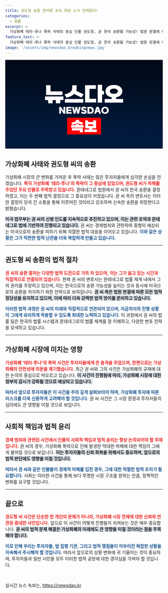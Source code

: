```yaml
---
title: 권도형 송환 한국행 조속 희망 소식 전해졌다!
categories:
  - 법률
excerpt: >
  가상화폐 테라·루나 폭락 사태의 중심 인물 권도형, 곧 한국 송환될 가능성! 법원 판결에 따른 그의 운명과 미국 인도 여부가 주목받고 있습니다.
feature_text: >
  가상화폐 테라·루나 폭락 사태의 중심 인물 권도형, 곧 한국 송환될 가능성! 법원 판결에 따른 그의 운명과 미국 인도 여부가 주목받고 있습니다.
image: '/assets/img/newsdao_breakingnews.jpg'
---
```


<p><img src="/assets/img/newsdao_breakingnews.jpg" alt="koreaapp 속보" /></p>

<h2 data-ke-size="size26">가상화폐 사태와 권도형 씨의 송환</h2>

<p data-ke-size="size16">가상화폐 시장의 큰 변화를 가져온 후 폭락 사태는 많은 투자자들에게 심각한 손실을 안겼습니다. <b><span style="color: #ee2323;">특히 가상화폐 '테라·루나'의 폭락이 그 중심에 있었으며, 권도형 씨가 피해를 주었던 주요 인물로 주목받고 있습니다.</span></b> 몬테네그로 법원에서 권 씨의 한국 송환을 결정하였고, 이는 두 번째 법적 결정으로 그 중요성이 커졌습니다. 권 씨 측의 변호사는 이러한 결정이 당국 간 소통을 통해 이루어진 것이라고 강조하며 신속한 송환을 희망한다고 밝혔습니다.</p>

<p data-ke-size="size16"><b><span style="background-color: #21538527;">미국 법무부는 권 씨의 신병 인도를 지속적으로 추진하고 있으며, 이는 관련 조약과 몬테네그로 법에 기반하여 진행되고 있습니다.</span></b> 권 씨는 경제범죄와 관련하여 중형이 예상되는 미국으로의 송환을 피하기 위해 치열한 법적 대응을 이어오고 있습니다. <b><span style="color: #1a5490;">이와 같은 상황은 그가 직면한 법적 난관을 더욱 복잡하게 만들고 있습니다.</span></b></p>

<hr>

<h2 data-ke-size="size26">권도형 씨 송환의 법적 절차</h2>

<p data-ke-size="size16"><b><span style="color: #ee2323;">권 씨의 송환 절차는 다양한 법적 도전으로 가득 차 있으며, 이는 그가 잃고 있는 시간과 직접적으로 연결되어 있습니다.</span></b> 현재 권 씨의 변호사는 몬테네그로 법률 체계 내에서 그의 권리를 주장하고 있으며, 이는 한국으로의 송환 가능성을 높이는 것과 동시에 미국으로의 송환을 저지하기 위한 전략으로 보여집니다. <b><span style="background-color: #21538527;">권 씨 측은 법원 판결에 따른 모든 법적 정당성을 유지하고 있으며, 이에 따라 더욱 강력한 법적 방어를 준비하고 있습니다.</span></b></p>

<p data-ke-size="size16"><b><span style="color: #1a5490;">이러한 법적 과정은 권 씨의 미래와 직접적으로 연관되어 있으며, 지금까지의 진행 상황이 그에게 유리하게 작용할 수 있도록 최대한 노력하고 있습니다.</span></b> 이 과정에서 권 씨의 법률 팀은 한국의 법률 시스템과 몬테네그로의 법률 체계를 잘 이해하고, 다양한 변호 전략을 모색하고 있습니다.</p>

<hr>

<h2 data-ke-size="size26">가상화폐 시장에 미치는 영향</h2>

<p data-ke-size="size16"><b><span style="color: #ee2323;">가상화폐 '테라·루나'의 폭락 사건은 투자자들에게 큰 충격을 주었으며, 한편으로는 가상화폐의 안전성에 의문을 제기했습니다.</span></b> 최근 권 씨와 그의 사건은 가상화폐의 규재에 대한 논의의 중심으로 떠오르고 있습니다. <b><span style="background-color: #21538527;">이 사건이 진행됨에 따라, 가상화폐 시장에 대한 정부의 감시가 강화될 것으로 예상되고 있습니다.</span></b></p>

<p data-ke-size="size16"><b><span style="color: #1a5490;">따라서 앞으로 투자자들은 이 사건을 주의 깊게 살펴보아야 하며, 가상화폐 투자에 따른 리스크를 더욱 신중하게 고려해야 할 것입니다.</span></b> 권 씨 사건은 그 시장 환경과 투자자들의 심리에도 큰 영향을 미칠 것으로 보입니다.</p>

<hr>

<h2 data-ke-size="size26">사회적 책임과 법적 윤리</h2>

<p data-ke-size="size16"><b><span style="color: #ee2323;">경제 범죄와 관련된 사건에서 인물의 사회적 책임과 법적 윤리는 항상 논의되어야 할 주제입니다.</span></b> 권 씨의 경우, 가상화폐 폭락으로 인해 발생한 막대한 피해에 대한 책임이 그에게 물어질 것으로 보입니다. <b><span style="background-color: #21538527;">이는 투자자들의 신뢰 회복을 위해서도 중요하며, 앞으로의 법적 판단에도 영향을 미칠 것입니다.</span></b></p>

<p data-ke-size="size16"><b><span style="color: #1a5490;">따라서 권 씨와 같은 인물들이 경제적 피해를 입힌 경우, 그에 대한 적절한 법적 조치가 필요합니다.</span></b> 사회는 이러한 사건을 통해 보다 투명한 시장 구조를 원하는 만큼, 정책적인 변화를 요구할 것입니다.</p>

<hr>

<h2 data-ke-size="size26">끝으로</h2>

<p data-ke-size="size16"><b><span style="color: #ee2323;">권도형 씨 사건은 단순한 한 개인의 문제가 아니라, 가상화폐 시장 전체에 대한 신뢰와 연관된 중대한 사안입니다.</span></b> 앞으로 이 사건이 어떻게 진행될지 지켜보는 것은 매우 중요합니다. <b><span style="background-color: #21538527;">권 씨의 법적 문제 해결은 가상화폐의 미래에도 큰 영향을 미칠 것이라는 점을 주목해야 합니다.</span></b> </p>

<p data-ke-size="size16"><b><span style="color: #1a5490;">이로 인해 우리는 투자자들, 법 집행 기관, 그리고 법적 쟁점들이 어우러진 복잡한 상황을 지속해서 주시해야 할 것입니다.</span></b> 따라서 앞으로의 상황 변화에 귀 기울이는 것이 중요하며, 투자자들과 일반 시민들 모두 이러한 법적 공방에 대한 경각심을 가져야 할 것입니다.</p>

<p data-ke-size="size16">&nbsp;</p>
실시간 뉴스 속보는, <a href="https://newsdao.kr" rel="dofollow">https://newsdao.kr</a>


